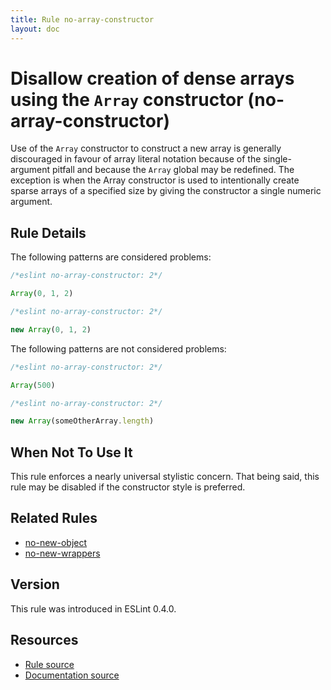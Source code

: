 ```yaml
---
title: Rule no-array-constructor
layout: doc
---
```

<!-- Note: No pull requests accepted for this file. See README.md in the root directory for details. -->
# Disallow creation of dense arrays using the `Array` constructor (no-array-constructor)

Use of the `Array` constructor to construct a new array is generally
discouraged in favour of array literal notation because of the single-argument
pitfall and because the `Array` global may be redefined. The exception is when
the Array constructor is used to intentionally create sparse arrays of a
specified size by giving the constructor a single numeric argument.

## Rule Details

The following patterns are considered problems:

```js
/*eslint no-array-constructor: 2*/

Array(0, 1, 2)
```

```js
/*eslint no-array-constructor: 2*/

new Array(0, 1, 2)
```

The following patterns are not considered problems:

```js
/*eslint no-array-constructor: 2*/

Array(500)
```

```js
/*eslint no-array-constructor: 2*/

new Array(someOtherArray.length)
```

## When Not To Use It

This rule enforces a nearly universal stylistic concern. That being said, this
rule may be disabled if the constructor style is preferred.

## Related Rules

* [no-new-object](no-new-object)
* [no-new-wrappers](no-new-wrappers)

## Version

This rule was introduced in ESLint 0.4.0.

## Resources

* [Rule source](https://github.com/eslint/eslint/tree/master/lib/rules/no-array-constructor.js)
* [Documentation source](https://github.com/eslint/eslint/tree/master/docs/rules/no-array-constructor.md)
